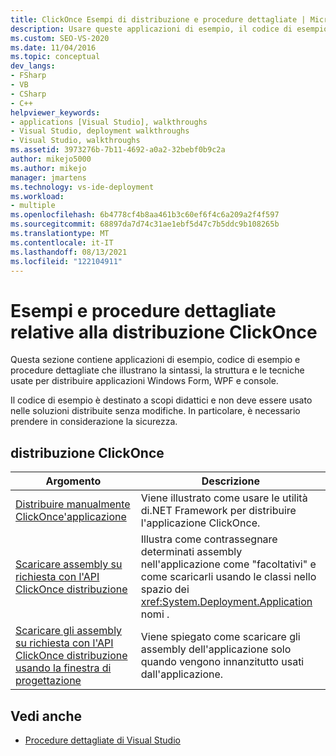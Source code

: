 ```yaml
---
title: ClickOnce Esempi di distribuzione e procedure dettagliate | Microsoft Docs
description: Usare queste applicazioni di esempio, il codice di esempio e le tecniche per comprendere le tecniche usate per distribuire applicazioni Windows Form, WPF e console.
ms.custom: SEO-VS-2020
ms.date: 11/04/2016
ms.topic: conceptual
dev_langs:
- FSharp
- VB
- CSharp
- C++
helpviewer_keywords:
- applications [Visual Studio], walkthroughs
- Visual Studio, deployment walkthroughs
- Visual Studio, walkthroughs
ms.assetid: 3973276b-7b11-4692-a0a2-32bebf0b9c2a
author: mikejo5000
ms.author: mikejo
manager: jmartens
ms.technology: vs-ide-deployment
ms.workload:
- multiple
ms.openlocfilehash: 6b4778cf4b8aa461b3c60ef6f4c6a209a2f4f597
ms.sourcegitcommit: 68897da7d74c31ae1ebf5d47c7b5ddc9b108265b
ms.translationtype: MT
ms.contentlocale: it-IT
ms.lasthandoff: 08/13/2021
ms.locfileid: "122104911"
---
```

# <a name="clickonce-deployment-samples-and-walkthroughs"></a>Esempi e procedure dettagliate relative alla distribuzione ClickOnce
Questa sezione contiene applicazioni di esempio, codice di esempio e procedure dettagliate che illustrano la sintassi, la struttura e le tecniche usate per distribuire applicazioni Windows Form, WPF e console.

 Il codice di esempio è destinato a scopi didattici e non deve essere usato nelle soluzioni distribuite senza modifiche. In particolare, è necessario prendere in considerazione la sicurezza.

## <a name="clickonce-deployment"></a>distribuzione ClickOnce

|Argomento|Descrizione|
|-----------|-----------------|
|[Distribuire manualmente ClickOnce'applicazione](../deployment/walkthrough-manually-deploying-a-clickonce-application.md)|Viene illustrato come usare le utilità di.NET Framework per distribuire l'applicazione ClickOnce.|
|[Scaricare assembly su richiesta con l'API ClickOnce distribuzione](../deployment/walkthrough-downloading-assemblies-on-demand-with-the-clickonce-deployment-api.md)|Illustra come contrassegnare determinati assembly nell'applicazione come "facoltativi" e come scaricarli usando le classi nello spazio dei <xref:System.Deployment.Application> nomi .|
|[Scaricare gli assembly su richiesta con l'API ClickOnce distribuzione usando la finestra di progettazione](../deployment/walkthrough-downloading-assemblies-on-demand-with-the-clickonce-deployment-api-using-the-designer.md)|Viene spiegato come scaricare gli assembly dell'applicazione solo quando vengono innanzitutto usati dall'applicazione.|

## <a name="see-also"></a>Vedi anche

- [Procedure dettagliate di Visual Studio](/previous-versions/szatc41e(v=vs.110))